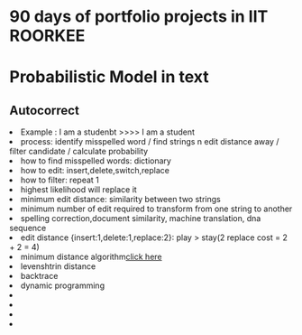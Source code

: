 <h1>90 days of portfolio projects in IIT ROORKEE</h1>
<h1>Probabilistic Model in text</h1>
<h2>Autocorrect</h2>
<li>Example : I am a studenbt >>>> I am a student</li>
<li>process: identify misspelled word / find strings n edit distance away / filter candidate / calculate probability</li>
<li>how to find misspelled words: dictionary</li>
<li>how to edit: insert,delete,switch,replace</li>
<li>how to filter: repeat 1 </li>
<li> highest likelihood will replace it </li>
<li>minimum edit distance: similarity between two strings</li>
<li>minimum number of edit required to transform from one string to another</li>
<li>spelling correction,document similarity, machine translation, dna sequence</li>
<li>edit distance {insert:1,delete:1,replace:2}: play > stay(2 replace cost = 2 + 2 = 4)</li>
<li>minimum distance algorithm<a href="https://www.coursera.org/learn/probabilistic-models-in-nlp/lecture/bvYJa/minimum-edit-distance-algorithm-ii">click here</a></li>
<li>levenshtrin distance</li>
<li>backtrace</li>
<li>dynamic programming</li>
<li></li>
<li></li>
<li></li>
<li></li>